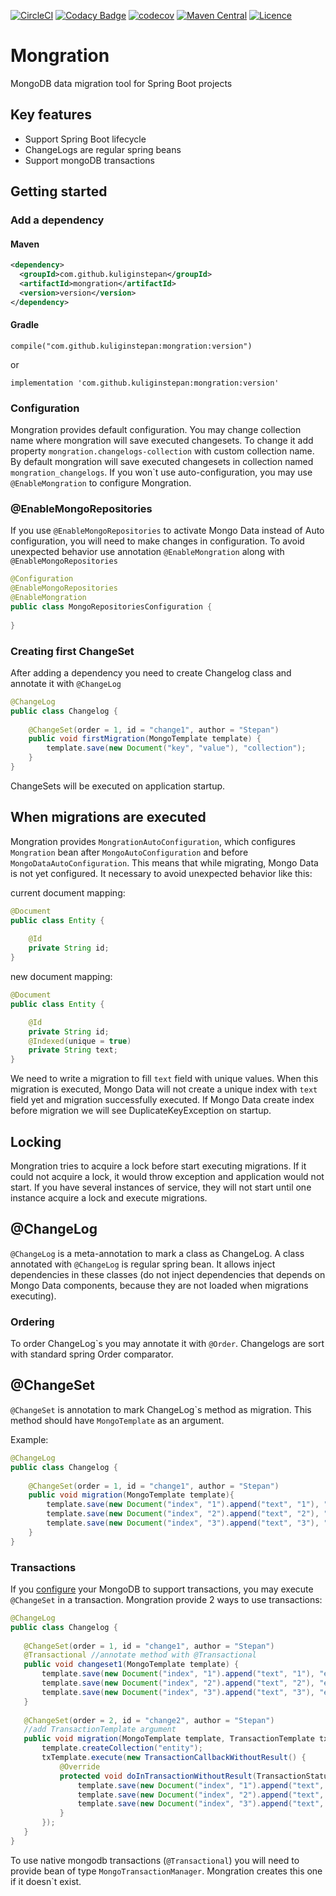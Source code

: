 [![CircleCI](https://circleci.com/gh/KuliginStepan/mongration/tree/master.svg?style=shield)](https://circleci.com/gh/KuliginStepan/mongration/tree/master)
[![Codacy Badge](https://api.codacy.com/project/badge/Grade/ffcf51506af84115ae91ab54cb437f08)](https://www.codacy.com/app/KuliginStepan/mongration?utm_source=github.com&amp;utm_medium=referral&amp;utm_content=KuliginStepan/mongration&amp;utm_campaign=Badge_Grade)
[![codecov](https://codecov.io/gh/KuliginStepan/mongration/branch/master/graph/badge.svg)](https://codecov.io/gh/KuliginStepan/mongration)
[![Maven Central](https://img.shields.io/maven-central/v/com.github.kuliginstepan/mongration.svg?label=Maven%20Central)](https://search.maven.org/search?q=g:%22com.github.kuliginstepan%22%20AND%20a:%22mongration%22)
[![Licence](https://img.shields.io/hexpm/l/plug.svg)](https://github.com/kuliginstepan/mongration/blob/master/LICENSE)

# Mongration
MongoDB data migration tool for Spring Boot projects

## Key features
*   Support Spring Boot lifecycle
*   ChangeLogs are regular spring beans
*   Support mongoDB transactions

## Getting started
### Add a dependency
#### Maven
```xml
<dependency>
  <groupId>com.github.kuliginstepan</groupId>
  <artifactId>mongration</artifactId>
  <version>version</version>
</dependency>
```
#### Gradle
`compile("com.github.kuliginstepan:mongration:version")`

or 

`implementation 'com.github.kuliginstepan:mongration:version'`
### Configuration
Mongration provides default configuration. You may change collection name where mongration will save executed changesets.
To change it add property `mongration.changelogs-collection` with custom collection name. By default mongration will save
executed changesets in collection named `mongration_changelogs`. If you won\`t use auto-configuration, you may use `@EnableMongration`
to configure Mongration.
### @EnableMongoRepositories
If you use `@EnableMongoRepositories` to activate Mongo Data instead of Auto configuration, you will need to make changes in
configuration. To avoid unexpected behavior use annotation `@EnableMongration` along with `@EnableMongoRepositories`
```java
@Configuration
@EnableMongoRepositories
@EnableMongration
public class MongoRepositoriesConfiguration {
    
}
``` 

### Creating first ChangeSet
After adding a dependency you need to create Changelog class and annotate it with `@ChangeLog`
```java
@ChangeLog
public class Changelog {
    
    @ChangeSet(order = 1, id = "change1", author = "Stepan")
    public void firstMigration(MongoTemplate template) {
        template.save(new Document("key", "value"), "collection");
    }
}
```
ChangeSets will be executed on application startup.
## When migrations are executed
Mongration provides `MongrationAutoConfiguration`, which configures `Mongration` bean after `MongoAutoConfiguration` and 
before `MongoDataAutoConfiguration`. This means that while migrating, Mongo Data is not yet configured. It 
necessary to avoid unexpected behavior like this:

current document mapping:

```java
@Document
public class Entity {
    
    @Id
    private String id;
}
```
new document mapping:
```java
@Document
public class Entity {

    @Id
    private String id;
    @Indexed(unique = true)
    private String text;
}
```

We need to write a migration to fill `text` field with unique values. When this migration is executed, Mongo Data will not
create a unique index with `text` field yet and migration successfully executed. If Mongo Data create index before migration
we will see DuplicateKeyException on startup.

## Locking
Mongration tries to acquire a lock before start executing migrations. If it could not acquire a lock, it would throw exception and application would not start.
If you have several instances of service, they will not start until one instance acquire a lock and execute migrations.

## @ChangeLog
`@ChangeLog` is a meta-annotation to mark a class as ChangeLog. A class annotated with `@ChangeLog` is regular spring bean.
It allows inject dependencies in these classes (do not inject dependencies that depends on Mongo Data components, because
 they are not loaded when migrations executing).
### Ordering
To order ChangeLog\`s you may annotate it with `@Order`. Changelogs are sort with standard spring Order comparator.
## @ChangeSet
`@ChangeSet` is annotation to mark ChangeLog\`s method as migration. This method should have `MongoTemplate` as an argument.

Example: 

```java
@ChangeLog
public class Changelog {
    
    @ChangeSet(order = 1, id = "change1", author = "Stepan")
    public void migration(MongoTemplate template){
        template.save(new Document("index", "1").append("text", "1"), "entity");
        template.save(new Document("index", "2").append("text", "2"), "entity");
        template.save(new Document("index", "3").append("text", "3"), "entity");
    }
}
```

### Transactions

If you [configure](https://docs.mongodb.com/v4.0/tutorial/deploy-replica-set/) your MongoDB to support transactions, you may execute `@ChangeSet` in a transaction. Mongration provide 2 ways
 to use transactions:
 ```java
@ChangeLog
public class Changelog {
   
    @ChangeSet(order = 1, id = "change1", author = "Stepan")
    @Transactional //annotate method with @Transactional
    public void changeset1(MongoTemplate template) {
        template.save(new Document("index", "1").append("text", "1"), "entity");
        template.save(new Document("index", "2").append("text", "2"), "entity");
        template.save(new Document("index", "3").append("text", "3"), "entity");
    }
    
    @ChangeSet(order = 2, id = "change2", author = "Stepan")
    //add TransactionTemplate argument
    public void migration(MongoTemplate template, TransactionTemplate txTemplate){
        template.createCollection("entity");
        txTemplate.execute(new TransactionCallbackWithoutResult() {
            @Override
            protected void doInTransactionWithoutResult(TransactionStatus status) {
                template.save(new Document("index", "1").append("text", "1"), "entity");
                template.save(new Document("index", "2").append("text", "2"), "entity");
                template.save(new Document("index", "3").append("text", "3"), "entity");
            }
        });
    }
}
```
To use native mongodb transactions (`@Transactional`) you will need to provide bean of type `MongoTransactionManager`. Mongration
creates this one if it doesn\`t exist.